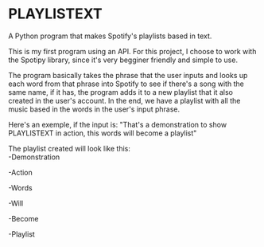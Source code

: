 # PLAYLISTEXT
A Python program that makes Spotify's playlists based in text.

This is my first program using an API. For this project, I choose to work with the Spotipy library, since it's very begginer friendly and simple to use.

The program basically takes the phrase that the user inputs and looks up each word from that phrase into Spotify to see if there's a song with the same name, if it has, the program adds it to a new playlist that it also created in the user's account. In the end, we have a playlist with all the music based in the words in the user's input phrase.

Here's an exemple, if the input is: "That's a demonstration to show PLAYLISTEXT in action, this words will become a playlist"

The playlist created will look like this:      
-Demonstration 

-Action 

-Words 

-Will 

-Become 

-Playlist
